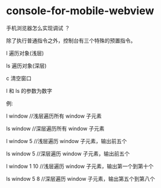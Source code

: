 # console-for-mobile-webview
手机浏览器怎么实现调试 ？

除了执行普通指令之外，控制台有三个特殊的预置指令。


l 遍历对象(浅层)


ls 遍历对象(深层)


c 清空窗口


l 和 ls 的参数为数字


例: 


l window //浅层遍历所有 window 子元素

ls window //深层遍历所有 window 子元素


l window 5 //浅层遍历 window 子元素，输出前五个

ls window 5 //深层遍历 window 子元素，输出前五个


l window 1 10 //浅层遍历 window 子元素，输出第一个到第十个

ls window 5 8 //深层遍历 window 子元素，输出第五个到第八个
